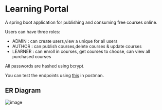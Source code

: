 # Learning Portal 

A spring boot application for publishing and consuming free courses online.

Users can have three roles: 
- ADMIN	: can create users,view a unique for all users
- AUTHOR : can publish courses,delete courses & update courses
- LEARNER : can enroll in courses, get courses to choose, can view all purchased courses

All passwords are hashed using bcrypt.

You can test the endpoints using [this](https://api.postman.com/collections/32720322-f17c1cb0-7f78-4ba4-9fea-bde0296e2dbf?access_key=PMAT-01HNWFYNWHSPNNGH6Y22TEBZR5) in postman.

## ER Diagram
![image](https://github.com/Harshit-kumar24/learning-portal/assets/108082088/6bb76617-94ac-4a54-800c-ad8d996b183d)
